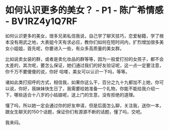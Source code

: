 # 如何认识更多的美女？ - P1 - 陈广希情感 - BV1RZ4y1Q7RF

如何认识更多的美女，很多兄弟私信我说，自己学了聊天技巧，恋爱秘籍，学了根本没有用武之地，大表姐今天有求必应，教你们如何在短时间内，扩烈增加很多美女小姐姐，首先呢，你要进入一些，有众多高质量的美女群。

比如说卖女装的群，或者是卖化妆品的群等等，因为一般爱打扮的女孩子，都不会太差的，其次呢，要怎么保证，她们通过我们的好友验证呢，这一点一定要注意，你千万不要傻傻的说，你好 哈喽，美女可以认识一下吗，等等。

诸如此类打招呼的方式，相信我，如果你这么干，百分之九十九都加不上她，你可以说，你好，我妹妹快生日了，我需要给她准备一个礼物，你能不能给我介绍一下，哪些适合十八岁的小姑娘呢，送上门的生意，没有拒绝的道理。

懂了吗，所以她一定会通过你的好友申请，但是后面怎么聊，关注我，送你一本，跟女生聊天的150个话题，保证你们有源源不断的话题，懂了吗，交吧。

我来闷。
